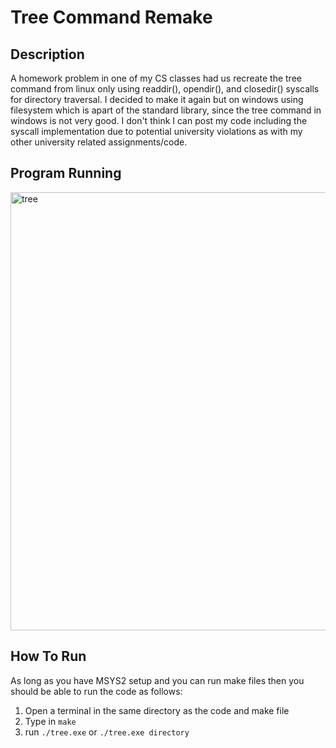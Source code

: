 # Tree Command Remake

## Description
A homework problem in one of my CS classes had us recreate the tree command from linux only using readdir(), opendir(), and closedir() syscalls for directory traversal.
I decided to make it again but on windows using filesystem which is apart of the standard library, since the tree command in windows is not very good.
I don't think I can post my code including the syscall implementation due to potential university violations as with my other university related assignments/code.

## Program Running
<img width="701" alt="tree" src="https://github.com/user-attachments/assets/006d0c1f-ea0c-4b85-b07b-b7627a56e415">

## How To Run
As long as you have MSYS2 setup and you can run make files then you should be able to run the code as follows:

1. Open a terminal in the same directory as the code and make file
2. Type in ```make```
3. run ```./tree.exe``` or ```./tree.exe directory```
